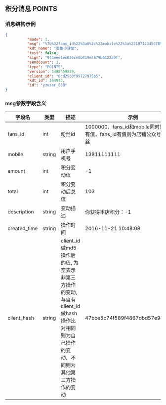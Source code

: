 ## 积分消息 POINTS

### 消息结构示例
``` json
{
          "mode": 1,
          "msg": "%7b%22fans_id%22%3a0%2c%22mobile%22%3a%2218712345678%22%2c%22amount%22%3a1%2c%22total%22%3a4365%2c%22description%22%3a%22%e6%b5%8b%e8%af%95%22%2c%22created_time%22%3a%222017-03-24+00%3a29%3a53%22%2c%22client_hash%22%3a%22%22%7d",
          "kdt_name": "墨鱼小课堂",
          "test": false,
          "sign": "9f3eee1ec036ce0b419ef879b6123a9f",
          "sendCount": 1,
          "type": "POINTS",
          "version": 1488459839,
          "client_id": "6cd25b3f99727975b5",
          "kdt_id": 164932,
          "id": "yzuser_888"
}
```
### msg参数字段含义
| 字段名          | 类型     | 描述                                       | 示例                                       |
| ------------ | ------ | ---------------------------------------- | ---------------------------------------- |
| fans_id      | int    | 粉丝id                                     | 1000000，fans_id和mobile同时只会1个有值，fans_id有值则为店铺公众号自有粉丝 |
| mobile       | string | 用户手机号                                    | 13811111111                              |
| amount       | int    | 积分变动值                                    | -1                                       |
| total        | int    | 积分变动后总值                                  | 103                                      |
| description  | string | 变动描述                                     | 你获得本店积分：-1                               |
| created_time | string | 操作时间                                     | 2016-11-21 10:48:08                      |
| client_hash  | string | client_id做md5操作后的值, 为空表示非第三方操作的变动, 与自有client_id做hash操作比对相同则为自己操作的变动、不同则为其他第三方操作的变动 | 47bce5c74f589f4867dbd57e9ca9f808         |
